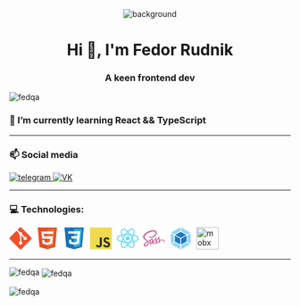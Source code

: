 <div align="center">
  <img src="https://i.pinimg.com/564x/d4/84/dc/d484dce1fa2f8b85625d6de19354020e.jpg" alt="background" />
</div>


<h1 align="center">Hi 👋, I'm Fedor Rudnik</h1>
<h3 align="center">A keen frontend dev</h3>

<p align="left"> <img src="https://komarev.com/ghpvc/?username=fedqa&label=Profile%20views&color=0e75b6&style=flat" alt="fedqa" /> </p>

### 🌱 I’m currently learning **React && TypeScript**

---

### 📫 Social media

<div>
  <a href="https://t.me/fedqa" target="_blank">
  <img src="https://cdn-icons-png.flaticon.com/512/2111/2111646.png" width="40" height="40" alt="telegram" />
  </a>
  <a href="https://vk.com/fedqa" target="_blank">
  <img src="https://cdn-icons-png.flaticon.com/512/145/145813.png" width="40" height="40" alt="VK" />
  </a>
</div>

---


### 💻 Technologies:

<div>
  <img src="https://github.com/devicons/devicon/blob/master/icons/git/git-original.svg" title="git" alt="git" width="40" height="40"/>&nbsp
  <img src="https://github.com/devicons/devicon/blob/master/icons/html5/html5-original.svg" title="html5" alt="html5" width="40" height="40"/>&nbsp
  <img src="https://github.com/devicons/devicon/blob/master/icons/css3/css3-original.svg" title="css" alt="css" width="40" height="40"/>&nbsp
  <img src="https://github.com/devicons/devicon/blob/master/icons/javascript/javascript-original.svg" title="javascript" alt="javascript" width="40" height="40"/>&nbsp
  <img src="https://github.com/devicons/devicon/blob/master/icons/react/react-original.svg" title="reactjs" alt="reactjs" width="40" height="40"/>&nbsp
  <img src="https://github.com/devicons/devicon/blob/master/icons/sass/sass-original.svg" title="sass/scss" alt="sass/scss" width="40" height="40"/>&nbsp;
  <img src="https://github.com/devicons/devicon/blob/master/icons/webpack/webpack-original.svg" title="webpack" alt="webpack" width="40" height="40"/>&nbsp;
  <img src="https://static-00.iconduck.com/assets.00/mobx-icon-1024x1024-c9qpjcmj.png" title="mobx" alt"mobx" width="40" height="40"/>&nbsp;
</div>

---

<div id="dashboard">
<p><img align="left" src="https://github-readme-stats.vercel.app/api/top-langs?username=fedqa&show_icons=true&locale=en&layout=compact" alt="fedqa" /></p>

<p>&nbsp;<img align="center" src="https://github-readme-stats.vercel.app/api?username=fedqa&show_icons=true&locale=en" alt="fedqa" /></p>

<p><img align="center" src="https://github-readme-streak-stats.herokuapp.com/?user=fedqa&" alt="fedqa" /></p>
</div>

